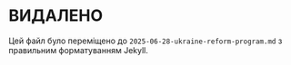 # ВИДАЛЕНО

Цей файл було переміщено до `2025-06-28-ukraine-reform-program.md` з правильним форматуванням Jekyll.